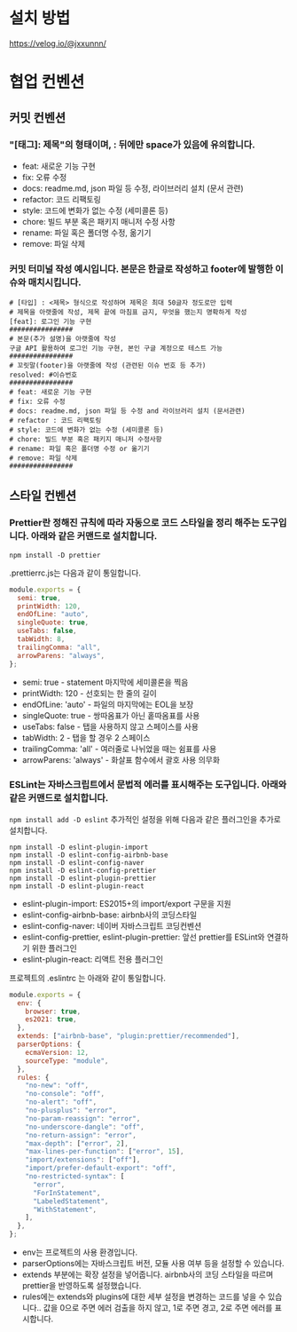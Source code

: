 # 설치 방법

https://velog.io/@jxxunnn/

# 협업 컨벤션

## 커밋 컨벤션

### "[태그]: 제목"의 형태이며, : 뒤에만 space가 있음에 유의합니다.

- feat: 새로운 기능 구현
- fix: 오류 수정
- docs: readme.md, json 파일 등 수정, 라이브러리 설치 (문서 관련)
- refactor: 코드 리팩토링
- style: 코드에 변화가 없는 수정 (세미콜론 등)
- chore: 빌드 부분 혹은 패키지 매니저 수정 사항
- rename: 파일 혹은 폴더명 수정, 옮기기
- remove: 파일 삭제

### 커밋 터미널 작성 예시입니다. 본문은 한글로 작성하고 footer에 발행한 이슈와 매치시킵니다.

```
# [타입] : <제목> 형식으로 작성하며 제목은 최대 50글자 정도로만 입력
# 제목을 아랫줄에 작성, 제목 끝에 마침표 금지, 무엇을 했는지 명확하게 작성
[feat]: 로그인 기능 구현
################
# 본문(추가 설명)을 아랫줄에 작성
구글 API 활용하여 로그인 기능 구현, 본인 구글 계정으로 테스트 가능
################
# 꼬릿말(footer)을 아랫줄에 작성 (관련된 이슈 번호 등 추가)
resolved: #이슈번호
################
# feat: 새로운 기능 구현
# fix: 오류 수정
# docs: readme.md, json 파일 등 수정 and 라이브러리 설치 (문서관련)
# refactor : 코드 리팩토링
# style: 코드에 변화가 없는 수정 (세미콜론 등)
# chore: 빌드 부분 혹은 패키지 매니저 수정사항
# rename: 파일 혹은 폴더명 수정 or 옮기기
# remove: 파일 삭제
################
```

## 스타일 컨벤션

### Prettier란 정해진 규칙에 따라 자동으로 코드 스타일을 정리 해주는 도구입니다. 아래와 같은 커맨드로 설치합니다.

`npm install -D prettier`

.prettierrc.js는 다음과 같이 통일합니다.

```js
module.exports = {
  semi: true,
  printWidth: 120,
  endOfLine: "auto",
  singleQuote: true,
  useTabs: false,
  tabWidth: 8,
  trailingComma: "all",
  arrowParens: "always",
};
```

- semi: true - statement 마지막에 세미콜론을 찍음
- printWidth: 120 - 선호되는 한 줄의 길이
- endOfLine: 'auto' - 파일의 마지막에는 EOL을 보장
- singleQuote: true - 쌍따옴표가 아닌 홑따옴표를 사용
- useTabs: false - 탭을 사용하지 않고 스페이스를 사용
- tabWidth: 2 - 탭을 할 경우 2 스페이스
- trailingComma: 'all' - 여러줄로 나뉘었을 때는 쉼표를 사용
- arrowParens: 'always' - 화살표 함수에서 괄호 사용 의무화

### ESLint는 자바스크립트에서 문법적 에러를 표시해주는 도구입니다. 아래와 같은 커맨드로 설치합니다.

`npm install add -D eslint`
추가적인 설정을 위해 다음과 같은 플러그인을 추가로 설치합니다.

```
npm install -D eslint-plugin-import
npm install -D eslint-config-airbnb-base
npm install -D eslint-config-naver
npm install -D eslint-config-prettier
npm install -D eslint-plugin-prettier
npm install -D eslint-plugin-react
```

- eslint-plugin-import: ES2015+의 import/export 구문을 지원
- eslint-config-airbnb-base: airbnb사의 코딩스타일
- eslint-config-naver: 네이버 자바스크립트 코딩컨벤션
- eslint-config-prettier, eslint-plugin-prettier: 앞선 prettier를 ESLint와 연결하기 위한 플러그인
- eslint-plugin-react: 리액트 전용 플러그인

프로젝트의 .eslintrc 는 아래와 같이 통일합니다.

```js
module.exports = {
  env: {
    browser: true,
    es2021: true,
  },
  extends: ["airbnb-base", "plugin:prettier/recommended"],
  parserOptions: {
    ecmaVersion: 12,
    sourceType: "module",
  },
  rules: {
    "no-new": "off",
    "no-console": "off",
    "no-alert": "off",
    "no-plusplus": "error",
    "no-param-reassign": "error",
    "no-underscore-dangle": "off",
    "no-return-assign": "error",
    "max-depth": ["error", 2],
    "max-lines-per-function": ["error", 15],
    "import/extensions": ["off"],
    "import/prefer-default-export": "off",
    "no-restricted-syntax": [
      "error",
      "ForInStatement",
      "LabeledStatement",
      "WithStatement",
    ],
  },
};
```

- env는 프로젝트의 사용 환경입니다.
- parserOptions에는 자바스크립트 버전, 모듈 사용 여부 등을 설정할 수 있습니다.
- extends 부분에는 확장 설정을 넣어줍니다. airbnb사의 코딩 스타일을 따르며 prettier을 반영하도록 설정했습니다.
- rules에는 extends와 plugins에 대한 세부 설정을 변경하는 코드를 넣을 수 있습니다.. 값을 0으로 주면 에러 검출을 하지 않고, 1로 주면 경고, 2로 주면 에러를 표시합니다.
